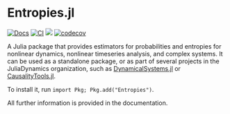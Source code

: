 # Entropies.jl

[![Docs](https://img.shields.io/badge/docs-stable-blue.svg)](https://juliadynamics.github.io/Entropies.jl/dev/)
[![CI](https://github.com/juliadynamics/Entropies.jl/workflows/CI/badge.svg)](https://github.com/JuliaDynamics/Entropies.jl/actions)
[![](https://img.shields.io/badge/docs-latest-blue.svg)](https://juliadynamics.github.io/DynamicalSystems.jl/dev/entropies/api/)
[![codecov](https://codecov.io/gh/JuliaDynamics/Entropies.jl/branch/main/graph/badge.svg?token=6XlPGg5nRG)](https://codecov.io/gh/JuliaDynamics/Entropies.jl)

A Julia package that provides estimators for probabilities and entropies for nonlinear
dynamics, nonlinear timeseries analysis, and complex systems. It can be used as a
standalone package, or as part of several projects in the JuliaDynamics organization,
such as [DynamicalSystems.jl](https://juliadynamics.github.io/DynamicalSystems.jl/dev/)
or [CausalityTools.jl](https://juliadynamics.github.io/CausalityTools.jl/dev/).

To install it, run `import Pkg; Pkg.add("Entropies")`.

All further information is provided in the documentation.
